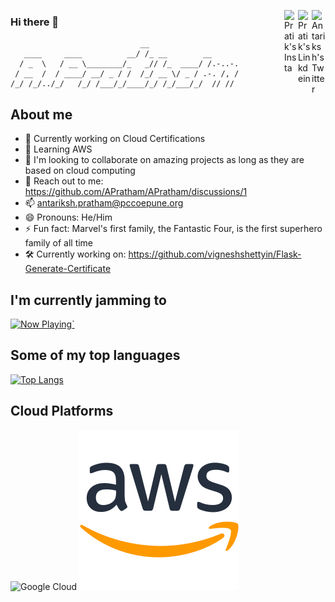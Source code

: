 <a href="https://twitter.com/___apratham___" target="_blank" rel="nofollow"><img align="right" alt="Antariksh's Twitter" width="22px" src="https://cdn.jsdelivr.net/npm/simple-icons@v3/icons/twitter.svg" /></a><a href="https://www.linkedin.com/in/APratham" target="_blank" rel="nofollow"><img align="right" alt="Pratik's Linkdein" width="22px" src="https://cdn.jsdelivr.net/npm/simple-icons@v3/icons/linkedin.svg" /></a><a href="https://www.instagram.com/___apratham___" target="_blank" rel="nofollow"><img align="right" alt="Pratik's Insta" width="22px" src="https://cdn.jsdelivr.net/npm/simple-icons@v3/icons/instagram.svg" /></a>

### Hi there 👋

```
                             __
   ____     ____          __/ /_ __        __
  / _  \   / __ \________/_   _// /_  ____/ /.-..-.
 / __  /  / ____/ __/ _ / /  /_/ __ \/ _ / .-. /, /
/_/ /_/../_/   /_/ /___/_/____/_/ /_/___/_/  // //

```

<!--
**APratham/APratham** is a ✨ _special_ ✨ repository because its `README.md` (this file) appears on your GitHub profile.
-->

## About me
- 🔭 Currently working on Cloud Certifications
- 🌱 Learning AWS
- 👯 I'm looking to collaborate on amazing projects as long as they are based on cloud computing
- 💬 Reach out to me: https://github.com/APratham/APratham/discussions/1
- 📫 antariksh.pratham@pccoepune.org
- 😄 Pronouns: He/Him
- ⚡ Fun fact: Marvel's first family, the Fantastic Four, is the first superhero family of all time
- 🛠️ Currently working on: https://github.com/vigneshshettyin/Flask-Generate-Certificate


## I'm currently jamming to
<a href="https://spotify-now-playing-iota-umber.vercel.app/now-playing?open">
    <img src="https://spotify-now-playing-iota-umber.vercel.app/now-playing" width="256" height="64" alt="Now Playing">`
</a>

## Some of my top languages
[![Top Langs](https://github-readme-stats.vercel.app/api/top-langs/?username=APratham&&exclude_repo=now-playing-profile,natemoo-re&langs_count=3&bg_color=30,e96443,904e95&title_color=fff&text_color=fff)](https://github.com/anuraghazra/github-readme-stats)

## Cloud Platforms
![Google Cloud](https://raw.githubusercontent.com/devicons/devicon/blob/master/icons/googlecloud/googlecloud-original.svg)
![AWS](https://raw.githubusercontent.com/devicons/devicon/master/icons/amazonwebservices/amazonwebservices-original-wordmark.svg)
